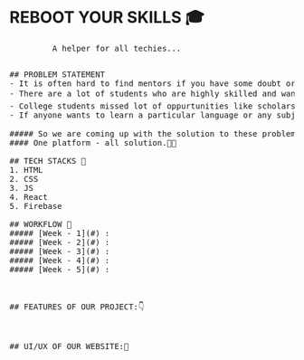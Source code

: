 # REBOOT YOUR SKILLS 🎓
<pre>         A helper for all techies...<pre>

## PROBLEM STATEMENT
- It is often hard to find mentors if you have some doubt or want to get guidance in any specific subfield of technology.🤔
- There are a lot of students who are highly skilled and want to join community, contribute in open source and can play great role in companies but they don't know where and how to start/join.🔍
- College students missed lot of oppurtunities like scholarships, internship programs, hackathons and mentorship program because they don't know about it.📰
- If anyone wants to learn a particular language or any subject but due to lots of online courses they ended up with wasting their time and also lack motivation in learning.⏲

##### So we are coming up with the solution to these problems. 
#### One platform - all solution.👨‍💻

## TECH STACKS 🛒
1. HTML
2. CSS
3. JS
4. React
5. Firebase

## WORKFLOW 📃
##### [Week - 1](#) : 
##### [Week - 2](#) : 
##### [Week - 3](#) : 
##### [Week - 4](#) : 
##### [Week - 5](#) : 
<br>

## FEATURES OF OUR PROJECT:👇

<br>
## UI/UX OF OUR WEBSITE:🎨
